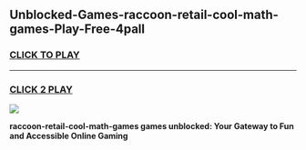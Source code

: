 
## Unblocked-Games-raccoon-retail-cool-math-games-Play-Free-4pall
<h3>
<a href="https://premium76.site?title=raccoon-retail-cool-math-games&ref=18A">CLICK TO PLAY</a></h3>
<hr>

<h3>
<a href="https://premium76.site?title=raccoon-retail-cool-math-games&ref=18A">CLICK 2 PLAY</a>
  
</h3>

<a href="https://premium76.site?title=raccoon-retail-cool-math-games&ref=18A"><img src="https://clearcache.store/games.png"></a>


**raccoon-retail-cool-math-games games unblocked: Your Gateway to Fun and Accessible Online Gaming**
